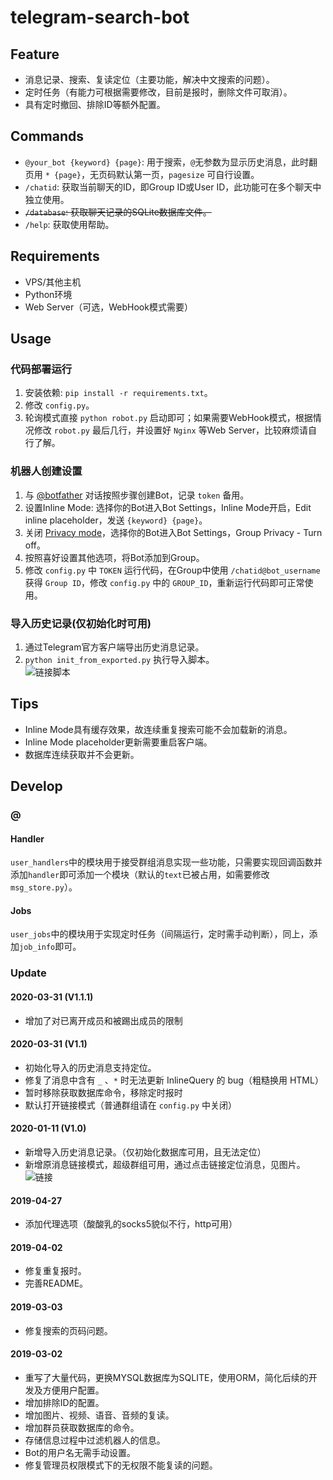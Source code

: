 
# telegram-search-bot

## Feature

- 消息记录、搜索、复读定位（主要功能，解决中文搜索的问题）。
- 定时任务（有能力可根据需要修改，目前是报时，删除文件可取消）。
- 具有定时撤回、排除ID等额外配置。

## Commands

- `@your_bot {keyword} {page}`: 用于搜索，`@`无参数为显示历史消息，此时翻页用 `* {page}`，无页码默认第一页，`pagesize` 可自行设置。
- `/chatid`: 获取当前聊天的ID，即Group ID或User ID，此功能可在多个聊天中独立使用。
- ~~`/database`: 获取聊天记录的SQLite数据库文件。~~
- `/help`: 获取使用帮助。

## Requirements

- VPS/其他主机
- Python环境
- Web Server（可选，WebHook模式需要）

## Usage

### 代码部署运行

1. 安装依赖:  `pip install -r requirements.txt`。
2. 修改 `config.py`。
3. 轮询模式直接 `python robot.py` 启动即可；如果需要WebHook模式，根据情况修改 `robot.py` 最后几行，并设置好 `Nginx` 等Web Server，比较麻烦请自行了解。

### 机器人创建设置

1. 与 [@botfather](https://t.me/botfather) 对话按照步骤创建Bot，记录 `token` 备用。
2. 设置Inline Mode: 选择你的Bot进入Bot Settings，Inline Mode开启，Edit inline placeholder，发送 `{keyword} {page}`。
3. 关闭 [Privacy mode](https://core.telegram.org/bots#privacy-mode)，选择你的Bot进入Bot Settings，Group Privacy - Turn off。
4. 按照喜好设置其他选项，将Bot添加到Group。
5. 修改 `config.py` 中 `TOKEN` 运行代码，在Group中使用 `/chatid@bot_username` 获得 `Group ID`，修改 `config.py` 中的 `GROUP_ID`，重新运行代码即可正常使用。

### 导入历史记录(仅初始化时可用)

1. 通过Telegram官方客户端导出历史消息记录。
2. `python init_from_exported.py` 执行导入脚本。  
![链接脚本](https://raw.githubusercontent.com/Taosky/telegram-search-bot/master/preview/link-mode-script.png)

## Tips

- Inline Mode具有缓存效果，故连续重复搜索可能不会加载新的消息。
- Inline Mode placeholder更新需要重启客户端。
- 数据库连续获取并不会更新。

## Develop

### @

#### Handler

`user_handlers`中的模块用于接受群组消息实现一些功能，只需要实现回调函数并添加`handler`即可添加一个模块（默认的`text`已被占用，如需要修改`msg_store.py`）。

#### Jobs

`user_jobs`中的模块用于实现定时任务（间隔运行，定时需手动判断），同上，添加`job_info`即可。

### Update

#### 2020-03-31 (V1.1.1)

- 增加了对已离开成员和被踢出成员的限制  

#### 2020-03-31 (V1.1)

- 初始化导入的历史消息支持定位。
- 修复了消息中含有 `_` 、`*` 时无法更新 InlineQuery 的 bug（粗糙换用 HTML）  
- 暂时移除获取数据库命令，移除定时报时  
- 默认打开链接模式（普通群组请在 `config.py` 中关闭）  

#### 2020-01-11 (V1.0)

- 新增导入历史消息记录。（仅初始化数据库可用，且无法定位）
- 新增原消息链接模式，超级群组可用，通过点击链接定位消息，见图片。  
![链接](https://raw.githubusercontent.com/Taosky/telegram-search-bot/master/preview/link-mode.png)

#### 2019-04-27

- 添加代理选项（酸酸乳的socks5貌似不行，http可用）

#### 2019-04-02

- 修复重复报时。
- 完善README。

#### 2019-03-03

- 修复搜索的页码问题。

#### 2019-03-02

- 重写了大量代码，更换MYSQL数据库为SQLITE，使用ORM，简化后续的开发及方便用户配置。
- 增加排除ID的配置。
- 增加图片、视频、语音、音频的复读。
- 增加群员获取数据库的命令。
- 存储信息过程中过滤机器人的信息。
- Bot的用户名无需手动设置。
- 修复管理员权限模式下的无权限不能复读的问题。
